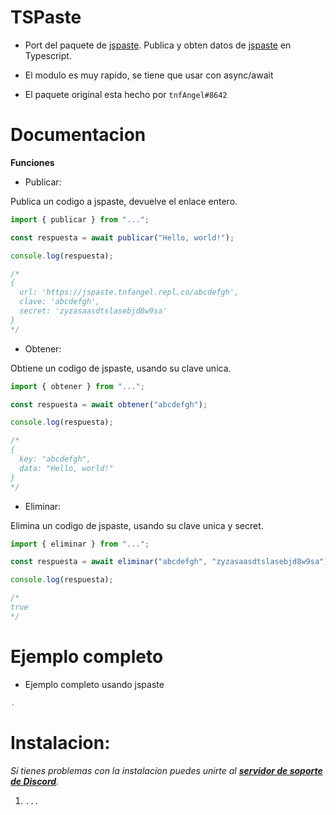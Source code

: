 # TSPaste

- Port del paquete de [jspaste](https://www.npmjs.com/package/jspaste). Publica
  y obten datos de [jspaste](https://jspaste.tnfangel.repl.co/) en Typescript.

- El modulo es muy rapido, se tiene que usar con async/await

- El paquete original esta hecho por `tnfAngel#8642`

# Documentacion

**Funciones**

- Publicar:

Publica un codigo a jspaste, devuelve el enlace entero.

```typescript
import { publicar } from "...";

const respuesta = await publicar("Hello, world!");

console.log(respuesta);

/* 
{
  url: 'https://jspaste.tnfangel.repl.co/abcdefgh',
  clave: 'abcdefgh',
  secret: 'zyzasaasdtslasebjd8w9sa'
}
*/
```

- Obtener:

Obtiene un codigo de jspaste, usando su clave unica.

```typescript
import { obtener } from "...";

const respuesta = await obtener("abcdefgh");

console.log(respuesta);

/*
{ 
  key: "abcdefgh",
  data: "Hello, world!"
}
*/
```

- Eliminar:

Elimina un codigo de jspaste, usando su clave unica y secret.

```typescript
import { eliminar } from "...";

const respuesta = await eliminar("abcdefgh", "zyzasaasdtslasebjd8w9sa");

console.log(respuesta);

/*
true
*/
```

# Ejemplo completo

- Ejemplo completo usando jspaste

```typescript
.
```

# Instalacion:

_Si tienes problemas con la instalacion puedes unirte al
**[servidor de soporte de Discord](https://discord.gg/8RNAdpK)**._

1. `...`
